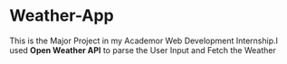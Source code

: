 # Weather-App
<p>This is the Major Project in my Academor Web Development Internship.I used <b>Open Weather API</b> to parse the User Input and Fetch the Weather</p>
